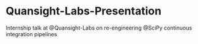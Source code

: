 # Quansight-Labs-Presentation
Internship talk at @Quansight-Labs on re-engineering @SciPy continuous integration pipelines
